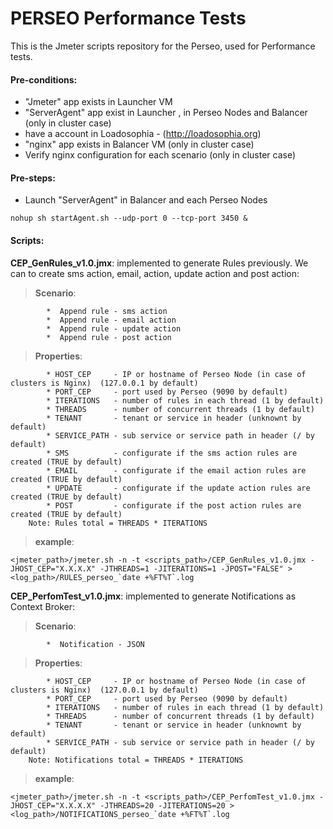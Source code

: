 # PERSEO Performance Tests

This is the Jmeter scripts repository for the Perseo, used for Performance tests.

#### Pre-conditions:
	
* "Jmeter" app exists in Launcher VM
* "ServerAgent" app exist in Launcher , in Perseo Nodes and Balancer (only in cluster case) 
* have a account in Loadosophia - (http://loadosophia.org)
* "nginx" app exists in Balancer VM (only in cluster case)
* Verify nginx configuration for each scenario (only in cluster case)

#### Pre-steps:

* Launch "ServerAgent" in Balancer and each Perseo Nodes 
```
nohup sh startAgent.sh --udp-port 0 --tcp-port 3450 &
```

#### Scripts:

**CEP_GenRules_v1.0.jmx**: implemented to generate Rules previously. We can to create sms action, email, action, update action and post action:

> **Scenario**:
```
		*  Append rule - sms action
		*  Append rule - email action 
		*  Append rule - update action
		*  Append rule - post action		
```	
>**Properties**:
``` 
		* HOST_CEP     - IP or hostname of Perseo Node (in case of clusters is Nginx)  (127.0.0.1 by default)	
		* PORT_CEP     - port used by Perseo (9090 by default)
		* ITERATIONS   - number of rules in each thread (1 by default)
		* THREADS      - number of concurrent threads (1 by default) 
        * TENANT       - tenant or service in header (unknownt by default) 	
	    * SERVICE_PATH - sub service or service path in header (/ by default) 
		* SMS          - configurate if the sms action rules are created (TRUE by default) 
		* EMAIL        - configurate if the email action rules are created (TRUE by default) 
		* UPDATE       - configurate if the update action rules are created (TRUE by default) 
		* POST         - configurate if the post action rules are created (TRUE by default) 
	Note: Rules total = THREADS * ITERATIONS 	
``` 	

>**example**:
```
<jmeter_path>/jmeter.sh -n -t <scripts_path>/CEP_GenRules_v1.0.jmx -JHOST_CEP="X.X.X.X" -JTHREADS=1 -JITERATIONS=1 -JPOST="FALSE" > <log_path>/RULES_perseo_`date +%FT%T`.log
```

**CEP_PerfomTest_v1.0.jmx**: implemented to generate Notifications as Context Broker:

> **Scenario**:
```
		*  Notification - JSON	
```	
>**Properties**:
``` 
		* HOST_CEP     - IP or hostname of Perseo Node (in case of clusters is Nginx)  (127.0.0.1 by default)	
		* PORT_CEP     - port used by Perseo (9090 by default)
		* ITERATIONS   - number of rules in each thread (1 by default)
		* THREADS      - number of concurrent threads (1 by default) 
        * TENANT       - tenant or service in header (unknownt by default) 	
	    * SERVICE_PATH - sub service or service path in header (/ by default) 		
	Note: Notifications total = THREADS * ITERATIONS 	
``` 	

>**example**:
```
<jmeter_path>/jmeter.sh -n -t <scripts_path>/CEP_PerfomTest_v1.0.jmx -JHOST_CEP="X.X.X.X" -JTHREADS=20 -JITERATIONS=20 > <log_path>/NOTIFICATIONS_perseo_`date +%FT%T`.log
```


